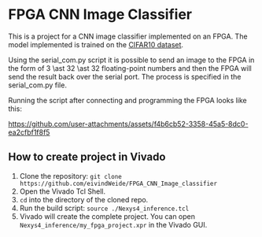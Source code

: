 # FPGA CNN Image Classifier

This is a project for a CNN image classifier implemented on an FPGA. The model implemented is trained on the [CIFAR10 dataset](https://www.cs.toronto.edu/~kriz/cifar.html).

Using the serial_com.py script it is possible to send an image to the FPGA in the form of 3 \ast 32 \ast 32 floating-point numbers and then the FPGA will send the result back over the serial port. The process is specified in the serial_com.py file.

Running the script after connecting and programming the FPGA looks like this:

https://github.com/user-attachments/assets/f4b6cb52-3358-45a5-8dc0-ea2cfbf1f8f5

## How to create project in Vivado
1. Clone the repository: `git clone https://github.com/eivindWeide/FPGA_CNN_Image_classifier`
2. Open the Vivado Tcl Shell.
3. `cd` into the directory of the cloned repo.
4. Run the build script: `source ./Nexys4_inference.tcl`
5. Vivado will create the complete project. You can open `Nexys4_inference/my_fpga_project.xpr` in the Vivado GUI.

